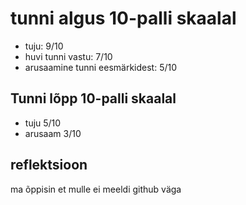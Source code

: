 # tunni algus 10-palli skaalal
* tuju: 9/10
* huvi tunni vastu: 7/10
* arusaamine tunni eesmärkidest: 5/10
## Tunni lõpp 10-palli skaalal
 * tuju 5/10
 * arusaam 3/10

## reflektsioon 
ma õppisin et mulle ei meeldi github väga
 
